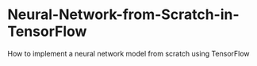 # Neural-Network-from-Scratch-in-TensorFlow
How to implement a neural network model from scratch using TensorFlow
